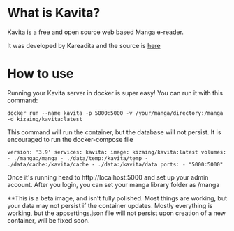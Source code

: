 # What is Kavita?
Kavita is a free and open source web based Manga e-reader. 

It was developed by Kareadita and the source is [here](https://github.com/Kareadita/Kavita)

# How to use
Running your Kavita server in docker is super easy! You can run it with this command: 

`docker run --name kavita -p 5000:5000 -v /your/manga/directory:/manga -d kizaing/kavita:latest`

This command will run the container, but the database will not persist. It is encouraged to run the docker-compose file

`version: '3.9'
services:
    kavita:
        image: kizaing/kavita:latest
        volumes:
            - ./manga:/manga
            - ./data/temp:/kavita/temp
            - ./data/cache:/kavita/cache
            - ./data:/kavita/data
        ports:
            - "5000:5000"`

Once it's running head to http://localhost:5000 and set up your admin account. After you login, you can set your manga library folder as /manga

**This is a beta image, and isn't fully polished. Most things are working, but your data may not persist if the container updates.
Mostly everything is working, but the appsettings.json file will not persist upon creation of a new container, will be fixed soon.

